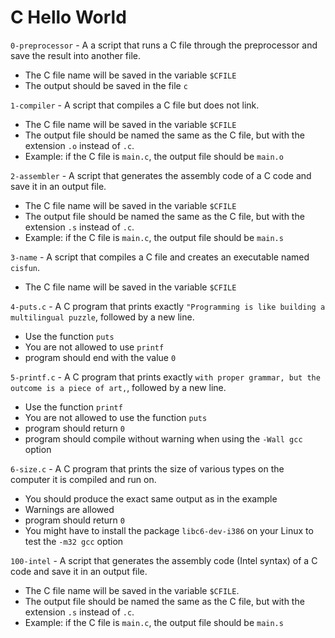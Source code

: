 # C Hello World

`0-preprocessor` - A a script that runs a C file through the preprocessor and save the result into another file.
- The C file name will be saved in the variable `$CFILE`
- The output should be saved in the file `c`

`1-compiler` - A script that compiles a C file but does not link.
- The C file name will be saved in the variable `$CFILE`
- The output file should be named the same as the C file, but with the extension `.o` instead of `.c`.
 - Example: if the C file is `main.c`, the output file should be `main.o`

`2-assembler` - A script that generates the assembly code of a C code and save it in an output file.
- The C file name will be saved in the variable `$CFILE`
- The output file should be named the same as the C file, but with the extension `.s` instead of `.c`.
 - Example: if the C file is `main.c`, the output file should be `main.s`

`3-name` - A script that compiles a C file and creates an executable named `cisfun`.
- The C file name will be saved in the variable `$CFILE`

`4-puts.c` - A C program that prints exactly `"Programming is like building a multilingual puzzle`, followed by a new line.
- Use the function `puts`
- You are not allowed to use `printf`
- program should end with the value `0`

`5-printf.c` - A C program that prints exactly `with proper grammar, but the outcome is a piece of art,`, followed by a new line.
- Use the function `printf`
- You are not allowed to use the function `puts`
- program should return `0`
- program should compile without warning when using the `-Wall gcc` option

`6-size.c` - A C program that prints the size of various types on the computer it is compiled and run on.
- You should produce the exact same output as in the example
- Warnings are allowed
- program should return `0`
- You might have to install the package `libc6-dev-i386` on your Linux to test the `-m32 gcc` option

`100-intel` - A script that generates the assembly code (Intel syntax) of a C code and save it in an output file.
- The C file name will be saved in the variable `$CFILE`.
- The output file should be named the same as the C file, but with the extension `.s` instead of `.c`.
 - Example: if the C file is `main.c`, the output file should be `main.s`
